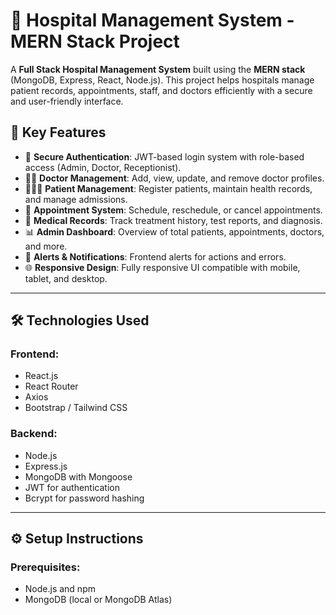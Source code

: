 # 🏥 Hospital Management System - MERN Stack Project

A **Full Stack Hospital Management System** built using the **MERN stack** (MongoDB, Express, React, Node.js). This project helps hospitals manage patient records, appointments, staff, and doctors efficiently with a secure and user-friendly interface.

## 🚀 Key Features

- 🔐 **Secure Authentication**: JWT-based login system with role-based access (Admin, Doctor, Receptionist).
- 👩‍⚕️ **Doctor Management**: Add, view, update, and remove doctor profiles.
- 🧑‍🤝‍🧑 **Patient Management**: Register patients, maintain health records, and manage admissions.
- 📅 **Appointment System**: Schedule, reschedule, or cancel appointments.
- 📁 **Medical Records**: Track treatment history, test reports, and diagnosis.
- 📊 **Admin Dashboard**: Overview of total patients, appointments, doctors, and more.
- 🔔 **Alerts & Notifications**: Frontend alerts for actions and errors.
- 🌐 **Responsive Design**: Fully responsive UI compatible with mobile, tablet, and desktop.

---

## 🛠️ Technologies Used

### Frontend:
- React.js
- React Router
- Axios
- Bootstrap / Tailwind CSS

### Backend:
- Node.js
- Express.js
- MongoDB with Mongoose
- JWT for authentication
- Bcrypt for password hashing

---

## ⚙️ Setup Instructions

### Prerequisites:
- Node.js and npm
- MongoDB (local or MongoDB Atlas)


